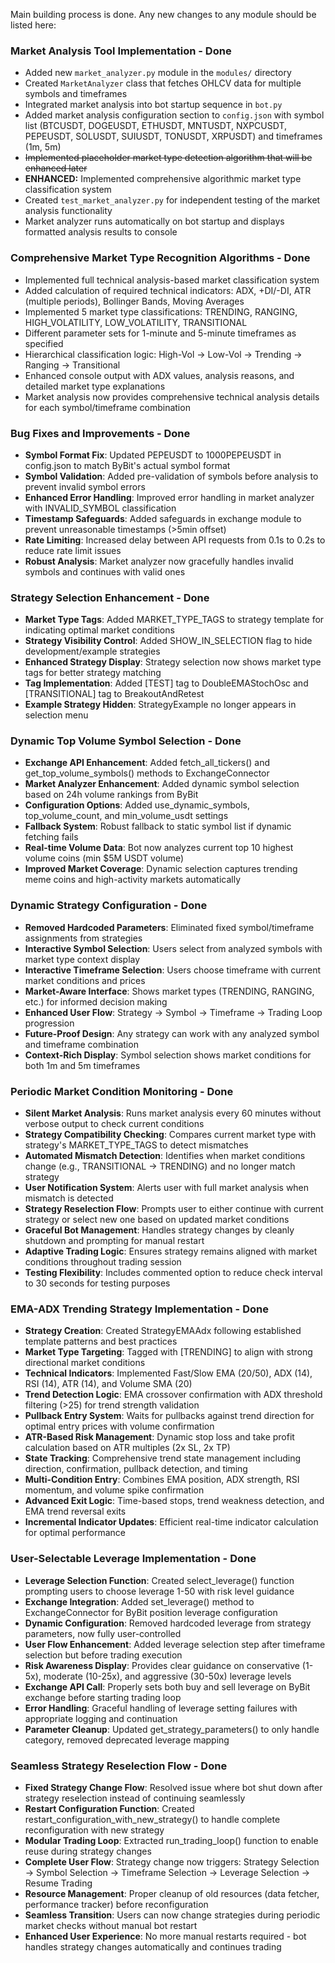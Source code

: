 Main building process is done. Any new changes to any module should be listed here:

### Market Analysis Tool Implementation - Done
- Added new `market_analyzer.py` module in the `modules/` directory
- Created `MarketAnalyzer` class that fetches OHLCV data for multiple symbols and timeframes
- Integrated market analysis into bot startup sequence in `bot.py`
- Added market analysis configuration section to `config.json` with symbol list (BTCUSDT, DOGEUSDT, ETHUSDT, MNTUSDT, NXPCUSDT, PEPEUSDT, SOLUSDT, SUIUSDT, TONUSDT, XRPUSDT) and timeframes (1m, 5m)
- ~~Implemented placeholder market type detection algorithm that will be enhanced later~~
- **ENHANCED:** Implemented comprehensive algorithmic market type classification system
- Created `test_market_analyzer.py` for independent testing of the market analysis functionality
- Market analyzer runs automatically on bot startup and displays formatted analysis results to console

### Comprehensive Market Type Recognition Algorithms - Done
- Implemented full technical analysis-based market classification system
- Added calculation of required technical indicators: ADX, +DI/-DI, ATR (multiple periods), Bollinger Bands, Moving Averages
- Implemented 5 market type classifications: TRENDING, RANGING, HIGH_VOLATILITY, LOW_VOLATILITY, TRANSITIONAL
- Different parameter sets for 1-minute and 5-minute timeframes as specified
- Hierarchical classification logic: High-Vol → Low-Vol → Trending → Ranging → Transitional
- Enhanced console output with ADX values, analysis reasons, and detailed market type explanations
- Market analysis now provides comprehensive technical analysis details for each symbol/timeframe combination

### Bug Fixes and Improvements - Done
- **Symbol Format Fix**: Updated PEPEUSDT to 1000PEPEUSDT in config.json to match ByBit's actual symbol format
- **Symbol Validation**: Added pre-validation of symbols before analysis to prevent invalid symbol errors
- **Enhanced Error Handling**: Improved error handling in market analyzer with INVALID_SYMBOL classification
- **Timestamp Safeguards**: Added safeguards in exchange module to prevent unreasonable timestamps (>5min offset)
- **Rate Limiting**: Increased delay between API requests from 0.1s to 0.2s to reduce rate limit issues
- **Robust Analysis**: Market analyzer now gracefully handles invalid symbols and continues with valid ones

### Strategy Selection Enhancement - Done
- **Market Type Tags**: Added MARKET_TYPE_TAGS to strategy template for indicating optimal market conditions
- **Strategy Visibility Control**: Added SHOW_IN_SELECTION flag to hide development/example strategies
- **Enhanced Strategy Display**: Strategy selection now shows market type tags for better strategy matching
- **Tag Implementation**: Added [TEST] tag to DoubleEMAStochOsc and [TRANSITIONAL] tag to BreakoutAndRetest
- **Example Strategy Hidden**: StrategyExample no longer appears in selection menu

### Dynamic Top Volume Symbol Selection - Done
- **Exchange API Enhancement**: Added fetch_all_tickers() and get_top_volume_symbols() methods to ExchangeConnector
- **Market Analyzer Enhancement**: Added dynamic symbol selection based on 24h volume rankings from ByBit
- **Configuration Options**: Added use_dynamic_symbols, top_volume_count, and min_volume_usdt settings
- **Fallback System**: Robust fallback to static symbol list if dynamic fetching fails
- **Real-time Volume Data**: Bot now analyzes current top 10 highest volume coins (min $5M USDT volume)
- **Improved Market Coverage**: Dynamic selection captures trending meme coins and high-activity markets automatically

### Dynamic Strategy Configuration - Done
- **Removed Hardcoded Parameters**: Eliminated fixed symbol/timeframe assignments from strategies
- **Interactive Symbol Selection**: Users select from analyzed symbols with market type context display
- **Interactive Timeframe Selection**: Users choose timeframe with current market conditions and prices
- **Market-Aware Interface**: Shows market types (TRENDING, RANGING, etc.) for informed decision making
- **Enhanced User Flow**: Strategy → Symbol → Timeframe → Trading Loop progression
- **Future-Proof Design**: Any strategy can work with any analyzed symbol and timeframe combination
- **Context-Rich Display**: Symbol selection shows market conditions for both 1m and 5m timeframes

### Periodic Market Condition Monitoring - Done
- **Silent Market Analysis**: Runs market analysis every 60 minutes without verbose output to check current conditions
- **Strategy Compatibility Checking**: Compares current market type with strategy's MARKET_TYPE_TAGS to detect mismatches
- **Automated Mismatch Detection**: Identifies when market conditions change (e.g., TRANSITIONAL → TRENDING) and no longer match strategy
- **User Notification System**: Alerts user with full market analysis when mismatch is detected
- **Strategy Reselection Flow**: Prompts user to either continue with current strategy or select new one based on updated market conditions
- **Graceful Bot Management**: Handles strategy changes by cleanly shutdown and prompting for manual restart
- **Adaptive Trading Logic**: Ensures strategy remains aligned with market conditions throughout trading session
- **Testing Flexibility**: Includes commented option to reduce check interval to 30 seconds for testing purposes

### EMA-ADX Trending Strategy Implementation - Done
- **Strategy Creation**: Created StrategyEMAAdx following established template patterns and best practices
- **Market Type Targeting**: Tagged with [TRENDING] to align with strong directional market conditions
- **Technical Indicators**: Implemented Fast/Slow EMA (20/50), ADX (14), RSI (14), ATR (14), and Volume SMA (20)
- **Trend Detection Logic**: EMA crossover confirmation with ADX threshold filtering (>25) for trend strength validation
- **Pullback Entry System**: Waits for pullbacks against trend direction for optimal entry prices with volume confirmation
- **ATR-Based Risk Management**: Dynamic stop loss and take profit calculation based on ATR multiples (2x SL, 2x TP)
- **State Tracking**: Comprehensive trend state management including direction, confirmation, pullback detection, and timing
- **Multi-Condition Entry**: Combines EMA position, ADX strength, RSI momentum, and volume spike confirmation
- **Advanced Exit Logic**: Time-based stops, trend weakness detection, and EMA trend reversal exits
- **Incremental Indicator Updates**: Efficient real-time indicator calculation for optimal performance

### User-Selectable Leverage Implementation - Done
- **Leverage Selection Function**: Created select_leverage() function prompting users to choose leverage 1-50 with risk level guidance
- **Exchange Integration**: Added set_leverage() method to ExchangeConnector for ByBit position leverage configuration
- **Dynamic Configuration**: Removed hardcoded leverage from strategy parameters, now fully user-controlled
- **User Flow Enhancement**: Added leverage selection step after timeframe selection but before trading execution
- **Risk Awareness Display**: Provides clear guidance on conservative (1-5x), moderate (10-25x), and aggressive (30-50x) leverage levels
- **Exchange API Call**: Properly sets both buy and sell leverage on ByBit exchange before starting trading loop
- **Error Handling**: Graceful handling of leverage setting failures with appropriate logging and continuation
- **Parameter Cleanup**: Updated get_strategy_parameters() to only handle category, removed deprecated leverage mapping

### Seamless Strategy Reselection Flow - Done
- **Fixed Strategy Change Flow**: Resolved issue where bot shut down after strategy reselection instead of continuing seamlessly
- **Restart Configuration Function**: Created restart_configuration_with_new_strategy() to handle complete reconfiguration with new strategy
- **Modular Trading Loop**: Extracted run_trading_loop() function to enable reuse during strategy changes
- **Complete User Flow**: Strategy change now triggers: Strategy Selection → Symbol Selection → Timeframe Selection → Leverage Selection → Resume Trading
- **Resource Management**: Proper cleanup of old resources (data fetcher, performance tracker) before reconfiguration
- **Seamless Transition**: Users can now change strategies during periodic market checks without manual bot restart
- **Enhanced User Experience**: No more manual restarts required - bot handles strategy changes automatically and continues trading